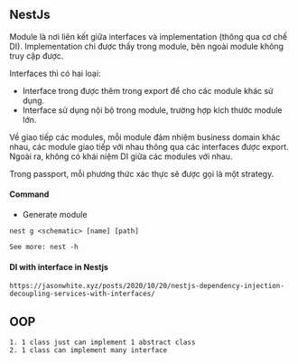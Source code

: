## NestJs

Module là nơi liên kết giữa interfaces và implementation (thông qua cơ chế DI). Implementation chỉ được thấy trong module, bên ngoài module không truy cập được.

Interfaces thì có hai loại:

- Interface trong được thêm trong export để cho các module khác sử dụng.
- Interface sử dụng nội bộ trong module, trường hợp kích thước module lớn.

Về giao tiếp các modules, mỗi module đảm nhiệm business domain khác nhau, các module giao tiếp với nhau thông qua các interfaces được export. Ngoài ra, không có khái niệm DI giữa các modules với nhau.

Trong passport, mỗi phương thức xác thực sẽ được gọi là một strategy.

#### Command

- Generate module

```
nest g <schematic> [name] [path]

See more: nest -h
```

#### DI with interface in Nestjs

```
https://jasonwhite.xyz/posts/2020/10/20/nestjs-dependency-injection-decoupling-services-with-interfaces/
```

## OOP

```
1. 1 class just can implement 1 abstract class
2. 1 class can implement many interface
```
